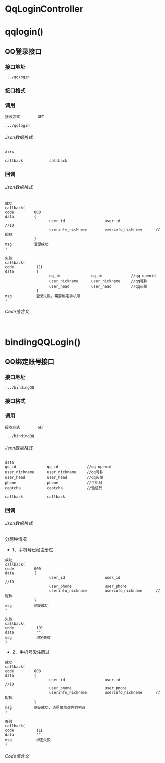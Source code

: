 # QqLoginController #
# qqlogin()
## QQ登录接口

### 接口地址

```
.../qqlogin
```

### 接口格式

### 调用

```
接收方式        GET
```

```
.../qqlogin
```

###### Json数据格式
```
data

callback            callback
```

### 回调
###### Json数据格式

```
成功
callback(
code         000
data         {
                    user_id                  user_id                //ID
                    userinfo_nickname        userinfo_nickname      //昵称
             }
msg          登录成功
)
```

```
失败
callback(
code          111
data          {
                    qq_id              qq_id             //qq openid
                    user_nickname      user_nickname     //qq昵称
                    user_head          user_head         //qq头像
              }
msg           登录失败，需要绑定手机号
)
```

###### Code值含义

```
```
# bindingQQLogin()
## QQ绑定账号接口

### 接口地址

```
.../bindingQQ
```

### 接口格式

### 调用

```
接收方式        GET
```

```
.../bindingQQ
```

###### Json数据格式
```
data
qq_id              qq_id             //qq openid
user_nickname      user_nickname     //qq昵称
user_head          user_head         //qq头像
phone              phone             //手机号
captcha            captcha           //验证码

callback           callback
```

### 回调
###### Json数据格式
分两种情况
-  1、手机号已经注册过
```
成功
callback(
code         000
data         {
                    user_id                  user_id                //ID
                    user_phone               user_phone
                    userinfo_nickname        userinfo_nickname      //昵称
             }
msg          绑定成功
)
```

```
失败
callback(
code          198
data          ""
msg           绑定失败
)
```
-  2、手机号没注册过
```
成功
callback(
code         000
data         {
                    user_id                  user_id                //ID
                    user_phone               user_phone
                    userinfo_nickname        userinfo_nickname      //昵称
             }
msg          绑定成功，请尽快修改你的密码        
)
```

```
失败
callback(
code          111
data          ""
msg           绑定失败
)
```
###### Code值含义

```
```
